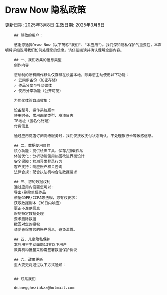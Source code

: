 
        

# Draw Now 隐私政策


更新日期: 2025年3月8日
生效日期: 2025年3月8日

        ## 尊敬的用户：
        
        感谢您选择Draw Now（以下简称"我们"、"本应用"）。我们深知隐私保护的重要性，本声明将详细说明我们如何处理您的信息。请仔细阅读并确认理解全部内容。
        
        ## 一、我们收集的信息类型
        创作内容
        
        您绘制的所有画作默认仅存储在设备本地，除非您主动使用以下功能：
        ✓ 云同步备份（加密存储）
        ✓ 作品分享至社交媒体
        ✓ 使用分享功能（公开可见）
        
        为优化体验自动收集：
        
        设备型号、操作系统版本
        使用时长、常用画笔类型、崩溃日志
        IP地址（匿名化处理）
        付费信息
        
        通过应用商店订阅高级服务时，我们仅接收支付状态确认，不处理银行卡等敏感信息。
        
        ## 二、数据使用目的
        核心功能：提供绘画工具、保存/加载作品
        体验优化：分析功能使用热图改进界面设计
        安全保障：检测异常登录行为
        客户支持：响应账户相关咨询
        法律合规：配合执法机构合法数据请求
       
        ## 三、您的数据权利
        通过应用内设置您可以：
        导出/删除单幅作品
        依据GDPR/CCPA等法规，您有权要求：
        获取数据副本（30日内响应）
        更正不准确信息
        限制特定数据处理
        要求删除数据
        撤回对您的授权
        请妥善保管您的账户信息，避免泄露。

        ## 四、儿童隐私保护
        本应用不主动面向13岁以下用户
        教育机构批量采购需签署数据保护协议
    
        ## 六、政策更新
        重大变更将通过以下方式通知：
        

        ## 联系我们
        
        deaneggheziakzz@hotmail.com
